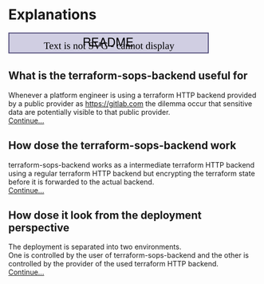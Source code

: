 # Explanations

[![readme](../assets/breadcrum-readme.drawio.svg)](../../README.md)

## What is the terraform-sops-backend useful for

Whenever a platform engineer is using a terraform HTTP backend provided by a public provider as <https://gitlab.com> the dilemma occur that sensitive data are potentially visible to that public provider.  
[Continue...](./what-is-it-for.md)

## How dose the terraform-sops-backend work

terraform-sops-backend works as a intermediate terraform HTTP backend using a regular terraform HTTP backend but encrypting the terraform state before it is forwarded to the actual backend.  
[Continue...](./how-dose-it-work.md)

## How dose it look from the deployment perspective

The deployment is separated into two environments.  
One is controlled by the user of terraform-sops-backend and the other is controlled by the provider of the used terraform HTTP backend.  
[Continue...](./deployment.md)
